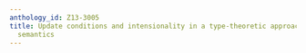 ```yaml
---
anthology_id: Z13-3005
title: Update conditions and intensionality in a type-theoretic approach to dialogue
  semantics
---
```

